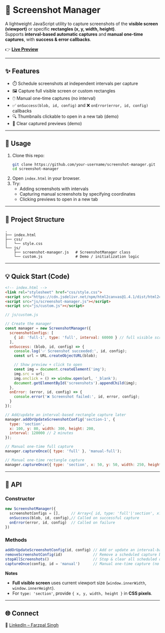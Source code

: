 # 📸 Screenshot Manager

A lightweight JavaScript utility to capture screenshots of the **visible screen (viewport)** or specific **rectangles (x, y, width, height)**.  
Supports **interval-based automatic captures** and **manual one-time captures**, with **success & error callbacks**.

👉 **[Live Preview](https://farz-bhullar.github.io/screenshot-manager/)**  

---

## ✨ Features
- ⏱️ Schedule screenshots at independent intervals per capture  
- 🖼️ Capture full visible screen or custom rectangles  
- 🖱️ Manual one-time captures (no interval)  
- ✅ `onSuccess(blob, id, config)` and ❌ `onError(error, id, config)` callbacks  
- 🔍 Thumbnails clickable to open in a new tab (demo)  
- 🧹 Clear captured previews (demo)  

---

## 🚀 Usage
1. Clone this repo:
   ```bash
   git clone https://github.com/your-username/screenshot-manager.git
   cd screenshot-manager
   ```
2. Open `index.html` in your browser.  
3. Try:
   - Adding screenshots with intervals  
   - Capturing manual screenshots by specifying coordinates  
   - Clicking previews to open in a new tab  

---

## 📂 Project Structure
```
.
├── index.html
├── css/
│   └── style.css
└── js/
    ├── screenshot-manager.js   # ScreenshotManager class
    └── custom.js               # Demo / initialization logic
```

---

## 💡 Quick Start (Code)

```html
<!-- index.html -->
<link rel="stylesheet" href="css/style.css">
<script src="https://cdn.jsdelivr.net/npm/html2canvas@1.4.1/dist/html2canvas.min.js"></script>
<script src="js/screenshot-manager.js"></script>
<script src="js/custom.js"></script>
```

```js
// js/custom.js

// Create the manager
const manager = new ScreenshotManager({
  screenshotConfigs: [
    { id: 'full-1', type: 'full', interval: 60000 } // full visible screen every 60s
  ],
  onSuccess: (blob, id, config) => {
    console.log('✅ Screenshot succeeded:', id, config);
    const url = URL.createObjectURL(blob);

    // Show preview + click to open
    const img = document.createElement('img');
    img.src = url;
    img.onclick = () => window.open(url, '_blank');
    document.getElementById('screenshots').appendChild(img);
  },
  onError: (error, id, config) => {
    console.error('❌ Screenshot failed:', id, error, config);
  }
});

// Add/update an interval-based rectangle capture later
manager.addOrUpdateScreenshotConfig('section-1', {
  type: 'section',
  x: 100, y: 80, width: 300, height: 200,
  interval: 120000 // 2 minutes
});

// Manual one-time full capture
manager.captureOnce({ type: 'full' }, 'manual-full');

// Manual one-time rectangle capture
manager.captureOnce({ type: 'section', x: 50, y: 50, width: 250, height: 150 }, 'manual-rect');
```

---

## 🧰 API

### Constructor
```js
new ScreenshotManager({
  screenshotConfigs = [],     // Array<{ id, type: 'full'|'section', x?, y?, width?, height?, interval }>
  onSuccess(blob, id, config),// Called on successful capture
  onError(error, id, config)  // Called on failure
})
```

### Methods
```js
addOrUpdateScreenshotConfig(id, config) // Add or update an interval-based capture
removeScreenshotConfig(id)              // Remove a scheduled capture by id
stopAllScreenshots()                    // Stop & clear all scheduled captures
captureOnce(config, id = 'manual')      // Manual one-time capture (no interval)
```

**Notes**
- **Full visible screen** uses current viewport size (`window.innerWidth`, `window.innerHeight`).  
- For `type: 'section'`, provide `{ x, y, width, height }` in **CSS pixels**.  

---

## 🌐 Connect
💼 [LinkedIn – Farzpal Singh](https://www.linkedin.com/in/farzpal)
